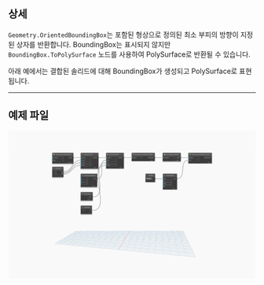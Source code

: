 ## 상세
`Geometry.OrientedBoundingBox`는 포함된 형상으로 정의된 최소 부피의 방향이 지정된 상자를 반환합니다. BoundingBox는 표시되지 않지만 `BoundingBox.ToPolySurface` 노드를 사용하여 PolySurface로 반환될 수 있습니다.

아래 예에서는 결합된 솔리드에 대해 BoundingBox가 생성되고 PolySurface로 표현됩니다.
___
## 예제 파일

![Geometry.OrientedBoundingBox](./Autodesk.DesignScript.Geometry.Geometry.OrientedBoundingBox_img.jpg)

